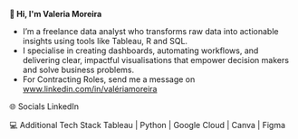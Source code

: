 __👋 Hi, I'm Valeria Moreira__
- I’m a freelance data analyst who transforms raw data into actionable insights using tools like Tableau, R and SQL.
- I specialise in creating dashboards, automating workflows, and delivering clear, impactful visualisations that empower decision makers and solve business problems.
- For Contracting Roles, send me a message on www.linkedin.com/in/valériamoreira



🌐 Socials
LinkedIn 

💻 Additional Tech Stack
Tableau | Python | Google Cloud | Canva | Figma 
